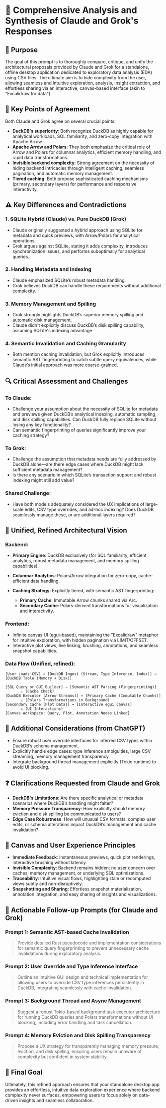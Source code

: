 # 🧠 Comprehensive Analysis and Synthesis of Claude and Grok's Responses

## 🎯 Purpose

The goal of this prompt is to thoroughly compare, critique, and unify the architectural proposals provided by Claude and Grok for a standalone, offline desktop application dedicated to exploratory data analysis (EDA) using CSV files. The ultimate aim is to hide complexity from the user, allowing seamless and intuitive exploration, analysis, insight extraction, and effortless sharing via an interactive, canvas-based interface (akin to "Excalidraw for data").

## 🚀 Key Points of Agreement

Both Claude and Grok agree on several crucial points:

* **DuckDB's superiority**: Both recognize DuckDB as highly capable for analytical workloads, SQL familiarity, and zero-copy integration with Apache Arrow.
* **Apache Arrow and Polars**: They both emphasize the critical role of Arrow and Polars for columnar analytics, efficient memory handling, and rapid data transformations.
* **Invisible backend complexity**: Strong agreement on the necessity of hiding backend intricacies through intelligent caching, seamless pagination, and automatic memory management.
* **Tiered caching**: Both propose sophisticated caching mechanisms (primary, secondary layers) for performance and responsive interactivity.

## ⚠️ Key Differences and Contradictions

### 1. SQLite Hybrid (Claude) vs. Pure DuckDB (Grok)

* Claude originally suggested a hybrid approach using SQLite for metadata and quick previews, with Arrow/Polars for analytical operations.
* Grok argues against SQLite, stating it adds complexity, introduces synchronization issues, and performs suboptimally for analytical queries.

### 2. Handling Metadata and Indexing

* Claude emphasized SQLite’s robust metadata handling.
* Grok believes DuckDB can handle these requirements without additional complexity.

### 3. Memory Management and Spilling

* Grok strongly highlights DuckDB’s superior memory spilling and automatic disk management.
* Claude didn't explicitly discuss DuckDB’s disk spilling capability, assuming SQLite's indexing advantage.

### 4. Semantic Invalidation and Caching Granularity

* Both mention caching invalidation, but Grok explicitly introduces semantic AST fingerprinting to catch subtle query equivalences, while Claude’s initial approach was more coarse-grained.

## 🔍 Critical Assessment and Challenges

### To Claude:

* Challenge your assumption about the necessity of SQLite for metadata and previews given DuckDB’s analytical indexing, automatic sampling, and disk spilling capabilities. Can DuckDB fully replace SQLite without losing any key functionality?
* Can semantic fingerprinting of queries significantly improve your caching strategy?

### To Grok:

* Challenge the assumption that metadata needs are fully addressed by DuckDB alone—are there edge cases where DuckDB might lack sufficient metadata management?
* Is there any scenario in which SQLite’s transaction support and robust indexing might still add value?

### Shared Challenge:

* Have both models adequately considered the UX implications of large-scale edits, CSV type overrides, and ad-hoc indexing? Does DuckDB seamlessly manage these, or are additional layers required?

## 🎨 Unified, Refined Architectural Vision

### Backend:

* **Primary Engine**: DuckDB exclusively (for SQL familiarity, efficient analytics, robust metadata management, and memory spilling capabilities).
* **Columnar Analytics**: Polars/Arrow integration for zero-copy, cache-efficient data handling.
* **Caching Strategy**: Explicitly tiered, with semantic AST fingerprinting:

  * **Primary Cache**: Immutable Arrow chunks shared via Arc.
  * **Secondary Cache**: Polars-derived transformations for visualization and interactivity.

### Frontend:

* Infinite canvas UI (egui-based), maintaining the "Excalidraw" metaphor for intuitive exploration, with hidden pagination via LIMIT/OFFSET.
* Interactive plot views, live linking, brushing, annotations, and seamless snapshot capabilities.

### Data Flow (Unified, refined):

```
[User Loads CSV] → [DuckDB Ingest (Stream, Type Inference, Index)] → [DuckDB Table (Memory + Disk)]

[SQL Query or GUI Builder] → [Semantic AST Parsing (Fingerprinting)]
       ↓ (Cache Check)
[DuckDB Executor (Arrow Streams)] → [Primary Cache (Immutable Chunks)]
       ↓ (Polars Transformations in Background)
[Secondary Cache (Plot Data)] → [Interactive egui Canvas]
       ↓ (UI Interactions)
[Canvas Workspace: Query, Plot, Annotation Nodes Linked]
```

## 🔧 Additional Considerations (from ChatGPT)

* Ensure robust user override interfaces for inferred CSV types within DuckDB’s schema management.
* Explicitly handle edge cases: type inference ambiguities, large CSV streaming, memory management transparency.
* Integrate background thread management explicitly (Tokio runtime) to avoid UI blocking.

## ❓ Clarifications Requested from Claude and Grok

* **DuckDB's Limitations**: Are there specific analytical or metadata scenarios where DuckDB’s handling might falter?
* **Memory Pressure Transparency**: How explicitly should memory eviction and disk spilling be communicated to users?
* **Edge Case Robustness**: How will unusual CSV formats, complex user edits, or schema alterations impact DuckDB’s management and cache invalidation?

## 🎨 Canvas and User Experience Principles

* **Immediate Feedback**: Instantaneous previews, quick plot renderings, interactive brushing without latency.
* **Invisible Complexity**: Backend remains hidden; no user concern over caches, memory management, or underlying SQL optimizations.
* **Traceability**: Intuitive visual flows, highlighting stale or recomputed views subtly and non-disruptively.
* **Snapshotting and Sharing**: Effortless snapshot materialization, annotation integration, and easy sharing of insights and visualizations.

## 📌 Actionable Follow-up Prompts (for Claude and Grok)

### Prompt 1: Semantic AST-based Cache Invalidation

> Provide detailed Rust pseudocode and implementation considerations for semantic query fingerprinting to prevent unnecessary cache invalidations during exploratory analysis.

### Prompt 2: User Override and Type Inference Interface

> Outline an intuitive GUI design and technical implementation for allowing users to override CSV type inferences persistently in DuckDB, integrating seamlessly with cache invalidation.

### Prompt 3: Background Thread and Async Management

> Suggest a robust Tokio-based background task executor architecture for running DuckDB queries and Polars transformations without UI blocking, including error handling and task cancellation.

### Prompt 4: Memory Eviction and Disk Spilling Transparency

> Propose a UX strategy for transparently managing memory pressure, eviction, and disk spilling, ensuring users remain unaware of complexity but confident in system stability.

## 🚀 Final Goal

Ultimately, this refined approach ensures that your standalone desktop app provides an effortless, intuitive data exploration experience where backend complexity never surfaces, empowering users to focus solely on data-driven insights and seamless collaboration.
